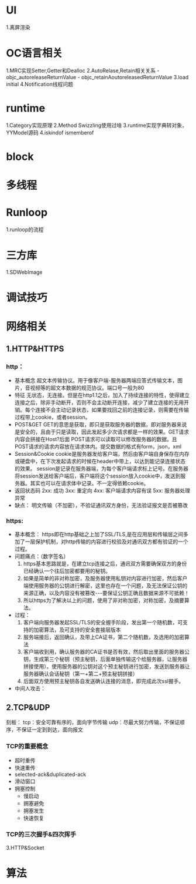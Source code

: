 

# UI
1.离屏渲染

# OC语言相关
1.MRC实现Setter,Getter和Dealloc
2.AutoRelase,Retain相关关系
    - objc_autoreleaseReturnValue
    - objc_retainAoutoreleasedReturnValue
3.load initial
4.Notification线程问题

# runtime
1.Category实现原理
2.Method Swizzling使用过啥
3.runtime实现字典转对象，YYModel源码
4.iskindof ismemberof

# block


# 多线程

# Runloop
1.runloop的流程

# 三方库
1.SDWebImage


# 调试技巧



# 网络相关

## 1.HTTP&HTTPS

### http：
  - 基本概念
    超文本传输协议。用于像客户端-服务器两端应答式传输文本，图片，音视频等的超文本数据的规范协议。端口号一般为80
  - 特征
    无状态，无连接。但是在http1.1之后，加入了持续连接的特性，使得建立连接之后，除非手动断开，否则不会主动断开连接，减少了建立连接的无用开销。每个连接不会主动记录状态，如果要找回之前的连接记录，则需要在传输过程带上cookie，或者session。
  - POST&GET
    GET的意思是获取，即只是获取服务器的数据，即对服务器来说是安全的，且由于只是读取，因此发起多少次请求都是一样的效果。GET请求内容会拼接在Host?后面
    POST请求可以读取可以修改服务器的数据。且POST请求的请求内容放在请求体内。提交数据的格式有form，json，xml
  - Session&Cookie
    cookie是服务器发给客户端，然后由客户端自身保存在内存或硬盘中，在下次发起请求的时候在header中带上，以达到能记录连接状态的效果。
    session是记录在服务器端，为每个客户端请求标上记号。在服务器将session发送给客户端后，客户端将这个session放入cookie中，发送到服务器。其实也可以在请求体中记录。不一定得依赖cookie。
  - 返回状态码
    2xx: 成功
    3xx: 重定向
    4xx: 客户端请求内容有误
    5xx: 服务器处理异常
  - 缺点：
    明文传输（不加密），不验证通讯双方身份，无法验证报文是否被篡改
### https:

  - 基本概念：
    https即在http基础之上加了SSL/TLS,是在应用层和传输层之间多加了一层保护机制，对http传输的内容进行校验及对通讯双方都有验证的一个过程。
  - 问题痛点：（数字签名）
    1. https基本思路就是，在建立tcp连接之后，通讯双方需要确保双方的身份已经确认一个往后加密都要用的秘钥。
    2. 如果是简单的非对称加密，及服务器使用私钥对内容进行加密，然后客户端使用服务器的公钥进行解密，这里也存在一个问题，及无法保证公钥的来源正确，以及内容没有被篡改---要保证公钥正确且数据来源不可抵赖！
    3. 所以https为了解决以上的问题，使用了非对称加密，对称加密，及摘要算法。
  - 过程：
    1. 客户端向服务器发起SSL/TLS的安全握手阶段，发出第一个随机数，可支持的加密算法，及可支持的安全套接层版本
    2. 服务端接后，返回确认，及带上CA证书，第二个随机数，及选用的加密算法
    3. 客户端收到用，确认服务器的CA证书是否有效，然后取出里面的服务器公钥，生成第三个秘钥（预主秘钥，后面单独传输这个给服务器，让服务器拼接使用）。使用服务器的公钥对这个预主秘钥进行加密，发送到服务器让服务器确认会话秘钥（第一+第二+预主秘钥拼接）
    4. 后面双方使用预主秘钥各自发送确认连接的消息，即完成此次ssl握手。
   - 中间人攻击：
    
## 2.TCP&UDP

刻板：
tcp：安全可靠有序的，面向字节传输
udp：尽最大努力传输，不保证顺序，不保证一定到到达，面向报文

### TCP的重要概念
  - 超时重传
  - 快速重传
  - selected-ack&duplicated-ack
  - 滑动窗口
  - 拥塞控制  
    - 慢启动
    - 拥塞避免
    - 拥塞发生
    - 快速恢复

### TCP的三次握手&四次挥手



3.HTTP&Socket



# 算法